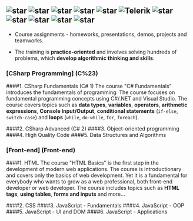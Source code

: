 ## ![star](https://github.com/petyakostova/Telerik-Academy/blob/master/images/star23.jpg)  ![star](https://github.com/petyakostova/Telerik-Academy/blob/master/images/star23.jpg)  ![star](https://github.com/petyakostova/Telerik-Academy/blob/master/images/star23.jpg)  ![star](https://github.com/petyakostova/Telerik-Academy/blob/master/images/star23.jpg)  ![star](https://github.com/petyakostova/Telerik-Academy/blob/master/images/star23.jpg)   ![Telerik](https://github.com/petyakostova/Telerik-Academy/blob/master/images/telerik-academy-logo.jpg)   ![star](https://github.com/petyakostova/Telerik-Academy/blob/master/images/star23.jpg)  ![star](https://github.com/petyakostova/Telerik-Academy/blob/master/images/star23.jpg)  ![star](https://github.com/petyakostova/Telerik-Academy/blob/master/images/star23.jpg)  ![star](https://github.com/petyakostova/Telerik-Academy/blob/master/images/star23.jpg)  ![star](https://github.com/petyakostova/Telerik-Academy/blob/master/images/star23.jpg)

* Course assignments - homeworks, presentations, demos, projects and teamworks.

* The training is **practice-oriented** and involves solving hundreds of problems, 
which **develop algorithmic thinking and skills**.

### [CSharp Programming] (C%23)

####1. CSharp Fundamentals (C# 1)
The course "C# Fundamentals" introduces the fundamentals of programming. The course focuses on fundamental programming concepts using C#/.NET and Visual Studio. The course covers topics such as **data types**, **variables**, **operators**, **arithmetic expressions**, **Console Input/Output**, **conditional statements** (`if-else`, `switch-case`) and **loops** (`while`, `do-while`, `for`, `foreach`). 

####2. CSharp Advanced (C# 2)
####3. Object-oriented programming
####4. High Quality Code
####5. Data Structures and Algorithms

### [Front-end] (Front-end)
####1. HTML
The course "HTML Basics" is the first step in the development of modern web applications. The course is introductionary and covers only the basics of web development. Yet it is a fundamental for everybody who wants to grow as a web professional, both front-end developer or web developer. The course includes topics such as **HTML tags**, **using tables**, **forms and inputs** and more...

####2. CSS
####3. JavaScript - Fundamentals
####4. JavaScript - OOP
####5. JavaScript - UI and DOM
####6. JavaScript - Applications
